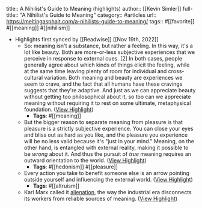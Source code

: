 title:: A Nihilist's Guide to Meaning (highlights)
author:: [[Kevin Simler]]
full-title:: "A Nihilist's Guide to Meaning"
category:: #articles
url:: https://meltingasphalt.com/a-nihilists-guide-to-meaning/
tags:: #[[favorite]] #[[meaning]] #[[nihilism]]

- Highlights first synced by [[Readwise]] [[Nov 19th, 2022]]
	- So: meaning isn't a substance, but rather a feeling. In this way, it's a lot like beauty. Both are more-or-less subjective experiences that we perceive in response to external cues. [2] In both cases, people generally agree about which kinds of things elicit the feeling, while at the same time leaving plenty of room for individual and cross-cultural variation. Both meaning and beauty are experiences we seem to crave, and the fact that all humans have these cravings suggests that they're adaptive. And just as we can appreciate beauty without getting too philosophical about it, so too can we appreciate meaning without requiring it to rest on some ultimate, metaphysical foundation. ([View Highlight](https://read.readwise.io/read/01ghq5x42ns5g8gwp8zngjeend))
		- **Tags**: #[[meaning]]
	- But the bigger reason to separate meaning from pleasure is that pleasure is a strictly subjective experience. You can close your eyes and bliss out as hard as you like, and the pleasure you experience will be no less valid because it's "just in your mind." Meaning, on the other hand, is entangled with external reality, making it possible to be *wrong* about it. And thus the pursuit of *true* meaning requires an outward orientation to the world. ([View Highlight](https://read.readwise.io/read/01ghq5zdzrhvnphcrjn7em73wd))
		- **Tags**: #[[hedonism]] #[[pleasure]]
	- Every action you take to benefit someone else is an arrow pointing outside yourself and influencing the external world. ([View Highlight](https://read.readwise.io/read/01ghq60tvdzwv2cexnejfg7f0y))
		- **Tags**: #[[altruism]]
	- Karl Marx called it [alienation](https://en.wikipedia.org/wiki/Marx%27s_theory_of_alienation), the way the industrial era disconnects its workers from reliable sources of meaning. ([View Highlight](https://read.readwise.io/read/01ghq61jg6b9hyfkm420rvxagd))